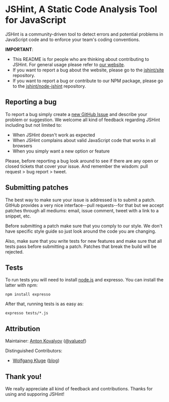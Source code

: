 JSHint, A Static Code Analysis Tool for JavaScript
==================================================

JSHint is a community-driven tool to detect errors and potential problems in
JavaScript code and to enforce your team's coding conventions.

**IMPORTANT**:

 * This README is for people who are thinking about contributing to JSHint. For general usage
   please refer to [our website](http://jshint.com/).
 * If you want to report a bug about the website, please go to the
   [jshint/site](https://github.com/jshint/site/) repository.
 * If you want to report a bug or contribute to our NPM package, please go to the
   [jshint/node-jshint](https://github.com/jshint/node-jshint/) repository.

Reporting a bug
---------------

To report a bug simply create a [new GitHub Issue](https://github.com/jshint/jshint/issues/new) and
describe your problem or suggestion. We welcome all kind of feedback regarding JSHint including but
not limited to:

 * When JSHint doesn't work as expected
 * When JSHint complains about valid JavaScript code that works in all browsers
 * When you simply want a new option or feature

Please, before reporting a bug look around to see if there are any open or closed tickets that
cover your issue. And remember the wisdom: pull request > bug report > tweet.

Submitting patches
------------------

The best way to make sure your issue is addressed is to submit a patch. GitHub provides a very
nice interface--pull requests--for that but we accept patches through all mediums: email, issue
comment, tweet with a link to a snippet, etc.

Before submitting a patch make sure that you comply to our style. We don't have specific style
guide so just look around the code you are changing.

Also, make sure that you write tests for new features and make sure that all tests pass before
submitting a patch. Patches that break the build will be rejected.

Tests
-----

To run tests you will need to install [node.js](http://nodejs.org/) and
expresso. You can install the latter with npm:

    npm install expresso

After that, running tests is as easy as:

    expresso tests/*.js

Attribution
-----------

Maintainer: [Anton Kovalyov](http://anton.kovalyov.net/) ([@valueof](http://twitter.com/valueof))

Distinguished Contributors:

 * [Wolfgang Kluge](http://klugesoftware.de/) ([blog](http://gehirnwindung.de/))

Thank you!
----------

We really appreciate all kind of feedback and contributions. Thanks for using and supporing JSHint!